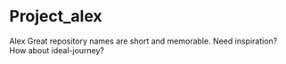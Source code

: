 # Project_alex
Alex Great repository names are short and memorable. Need inspiration? How about ideal-journey?
